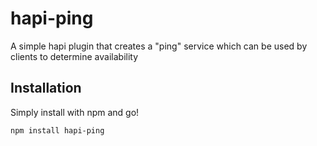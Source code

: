 # hapi-ping

A simple hapi plugin that creates a "ping" service which can be used by clients to determine availability

## Installation

Simply install with npm and go!

    npm install hapi-ping
